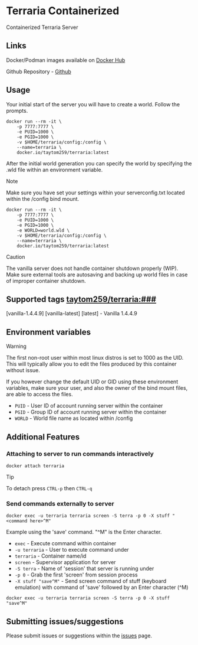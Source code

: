# Terraria Containerized
Containerized Terraria Server

## Links

Docker/Podman images available on [Docker Hub](https://hub.docker.com/r/taytom259/terraria)

Github Repository - [Github](https://github.com/taytom258/terraria-container)

## Usage

Your initial start of the server you will have to create a world. Follow the prompts.
```
docker run --rm -it \
    -p 7777:7777 \
    -e PUID=1000 \
    -e PGID=1000 \
    -v $HOME/terraria/config:/config \
    --name=terraria \
    docker.io/taytom259/terraria:latest
```

After the initial world generation you can specify the world by specifying the .wld file within an environment variable.
> [!NOTE]
> Make sure you have set your settings within your serverconfig.txt located within the /config bind mount.
```
docker run --rm -it \
    -p 7777:7777 \
    -e PUID=1000 \
    -e PGID=1000 \
    -e WORLD=world.wld \
    -v $HOME/terraria/config:/config \
    --name=terraria \
    docker.io/taytom259/terraria:latest
```
> [!CAUTION]
> The vanilla server does not handle container shutdown properly (WIP). Make sure external tools are autosaving and backing up world files in case of improper container shutdown.

## Supported tags [taytom259/terraria:###](https://hub.docker.com/r/taytom259/terraria)
[vanilla-1.4.4.9] [vanilla-latest] [latest] - Vanilla 1.4.4.9

## Environment variables

> [!WARNING]
> The first non-root user within most linux distros is set to 1000 as the UID. This will typically allow you to edit the files produced by this container without issue.
>
> If you however change the default UID or GID using these environment variables, make sure your user, and also the owner of the bind mount files, are able to access the files.

* `PUID` - User ID of account running server within the container
* `PGID` - Group ID of account running server within the container
* `WORLD` - World file name as located within /config

## Additional Features

### Attaching to server to run commands interactively
```
docker attach terraria
```
> [!TIP]
> To detach press `CTRL-p` then `CTRL-q`

### Send commands externally to server
```
docker exec -u terraria terraria screen -S terra -p 0 -X stuff "<command here>^M"
```
Example using the 'save' command. "^M" is the Enter character.
* `exec` - Execute command within container
* `-u terraria` - User to execute command under
* `terraria` - Container name/id
* `screen` - Supervisor application for server
* `-S terra` - Name of 'session' that server is running under
* `-p 0` - Grab the first 'screen' from session process
* `-X stuff "save^M"` - Send screen command of stuff (keyboard emulation) with command of 'save' followed by an Enter character (^M)
```
docker exec -u terraria terraria screen -S terra -p 0 -X stuff "save^M"
```

## Submitting issues/suggestions
Please submit issues or suggestions within the [issues](https://github.com/taytom258/terraria-container/issues) page.
